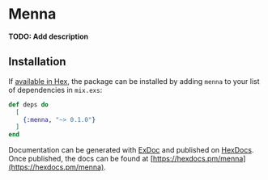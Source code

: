 # Menna

**TODO: Add description**

## Installation

If [available in Hex](https://hex.pm/docs/publish), the package can be installed
by adding `menna` to your list of dependencies in `mix.exs`:

```elixir
def deps do
  [
    {:menna, "~> 0.1.0"}
  ]
end
```

Documentation can be generated with [ExDoc](https://github.com/elixir-lang/ex_doc)
and published on [HexDocs](https://hexdocs.pm). Once published, the docs can
be found at [https://hexdocs.pm/menna](https://hexdocs.pm/menna).

